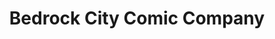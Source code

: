 ---
title: "Bedrock City Comic Company"
url: /houston/bedrock-city-comic-company-washington-avenue/
shop: Bücher
---